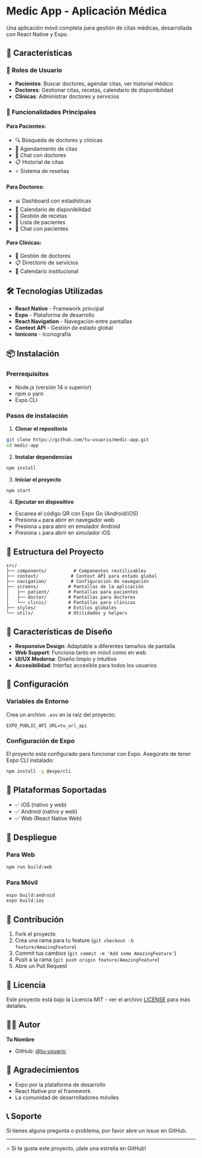 # Medic App - Aplicación Médica

Una aplicación móvil completa para gestión de citas médicas, desarrollada con React Native y Expo.

## 🚀 Características

### 👥 Roles de Usuario
- **Pacientes**: Buscar doctores, agendar citas, ver historial médico
- **Doctores**: Gestionar citas, recetas, calendario de disponibilidad
- **Clínicas**: Administrar doctores y servicios

### 📱 Funcionalidades Principales

#### Para Pacientes:
- 🔍 Búsqueda de doctores y clínicas
- 📅 Agendamiento de citas
- 💬 Chat con doctores
- 📋 Historial de citas
- ⭐ Sistema de reseñas

#### Para Doctores:
- 📊 Dashboard con estadísticas
- 📅 Calendario de disponibilidad
- 💊 Gestión de recetas
- 👥 Lista de pacientes
- 💬 Chat con pacientes

#### Para Clínicas:
- 🏥 Gestión de doctores
- 📋 Directorio de servicios
- 📅 Calendario institucional

## 🛠️ Tecnologías Utilizadas

- **React Native** - Framework principal
- **Expo** - Plataforma de desarrollo
- **React Navigation** - Navegación entre pantallas
- **Context API** - Gestión de estado global
- **Ionicons** - Iconografía

## 📦 Instalación

### Prerrequisitos
- Node.js (versión 14 o superior)
- npm o yarn
- Expo CLI

### Pasos de instalación

1. **Clonar el repositorio**
```bash
git clone https://github.com/tu-usuario/medic-app.git
cd medic-app
```

2. **Instalar dependencias**
```bash
npm install
```

3. **Iniciar el proyecto**
```bash
npm start
```

4. **Ejecutar en dispositivo**
- Escanea el código QR con Expo Go (Android/iOS)
- Presiona `w` para abrir en navegador web
- Presiona `a` para abrir en emulador Android
- Presiona `i` para abrir en simulador iOS

## 📁 Estructura del Proyecto

```
src/
├── components/          # Componentes reutilizables
├── context/            # Context API para estado global
├── navigation/         # Configuración de navegación
├── screens/           # Pantallas de la aplicación
│   ├── patient/       # Pantallas para pacientes
│   ├── doctor/        # Pantallas para doctores
│   └── clinic/        # Pantallas para clínicas
├── styles/            # Estilos globales
└── utils/             # Utilidades y helpers
```

## 🎨 Características de Diseño

- **Responsive Design**: Adaptable a diferentes tamaños de pantalla
- **Web Support**: Funciona tanto en móvil como en web
- **UI/UX Moderna**: Diseño limpio y intuitivo
- **Accesibilidad**: Interfaz accesible para todos los usuarios

## 🔧 Configuración

### Variables de Entorno
Crea un archivo `.env` en la raíz del proyecto:

```env
EXPO_PUBLIC_API_URL=tu_url_api
```

### Configuración de Expo
El proyecto está configurado para funcionar con Expo. Asegúrate de tener Expo CLI instalado:

```bash
npm install -g @expo/cli
```

## 📱 Plataformas Soportadas

- ✅ iOS (nativo y web)
- ✅ Android (nativo y web)
- ✅ Web (React Native Web)

## 🚀 Despliegue

### Para Web
```bash
npm run build:web
```

### Para Móvil
```bash
expo build:android
expo build:ios
```

## 🤝 Contribución

1. Fork el proyecto
2. Crea una rama para tu feature (`git checkout -b feature/AmazingFeature`)
3. Commit tus cambios (`git commit -m 'Add some AmazingFeature'`)
4. Push a la rama (`git push origin feature/AmazingFeature`)
5. Abre un Pull Request

## 📄 Licencia

Este proyecto está bajo la Licencia MIT - ver el archivo [LICENSE](LICENSE) para más detalles.

## 👨‍💻 Autor

**Tu Nombre**
- GitHub: [@tu-usuario](https://github.com/tu-usuario)

## 🙏 Agradecimientos

- Expo por la plataforma de desarrollo
- React Native por el framework
- La comunidad de desarrolladores móviles

## 📞 Soporte

Si tienes alguna pregunta o problema, por favor abre un issue en GitHub.

---

⭐ Si te gusta este proyecto, ¡dale una estrella en GitHub! 